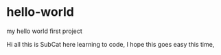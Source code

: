 # hello-world
my hello world first project

Hi all
this is SubCat here learning to code,
I hope this goes easy  this time,
